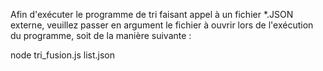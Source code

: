 Afin d'exécuter le programme de tri faisant appel à un fichier *.JSON externe, veuillez passer en argument le fichier à ouvrir lors de l'exécution du programme, soit de la manière suivante :

  node tri_fusion.js list.json
